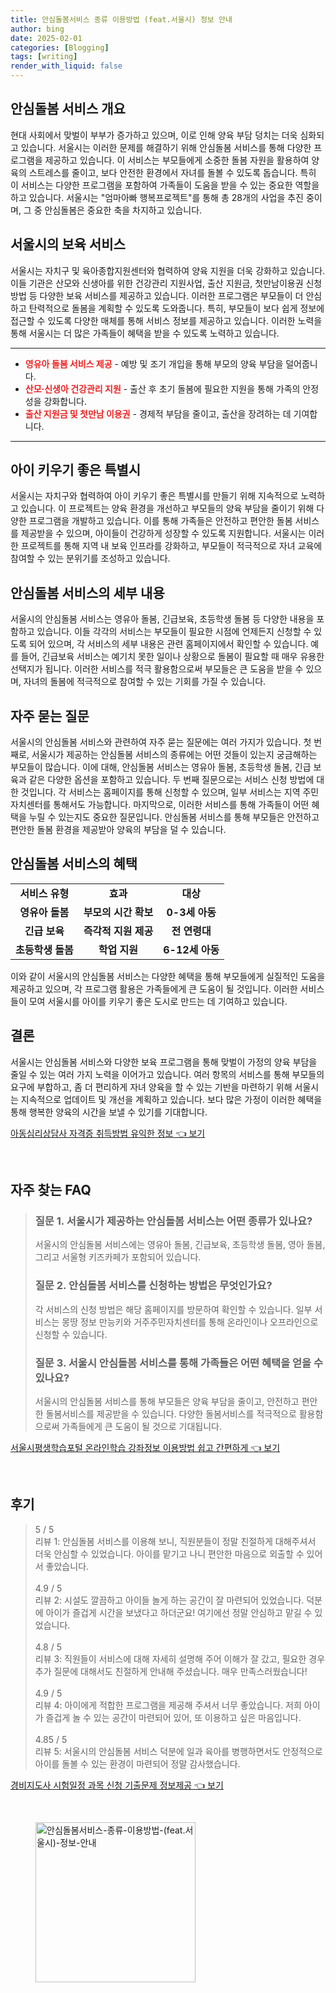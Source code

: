 ```yaml
---
title: 안심돌봄서비스 종류 이용방법 (feat.서울시) 정보 안내
author: bing
date: 2025-02-01
categories: [Blogging]
tags: [writing]
render_with_liquid: false
---
```



<h2 id='안심돌봄 서비스 개요'>안심돌봄 서비스 개요</h2>

<p>현대 사회에서 맞벌이 부부가 증가하고 있으며, 이로 인해 양육 부담 덩치는 더욱 심화되고 있습니다. 서울시는 이러한 문제를 해결하기 위해 안심돌봄 서비스를 통해 다양한 프로그램을 제공하고 있습니다. 이 서비스는 부모들에게 소중한 돌봄 자원을 활용하여 양육의 스트레스를 줄이고, 보다 안전한 환경에서 자녀를 돌볼 수 있도록 돕습니다. 특히 이 서비스는 다양한 프로그램을 포함하여 가족들이 도움을 받을 수 있는 중요한 역할을 하고 있습니다. 서울시는 "엄마아빠 행복프로젝트"를 통해 총 28개의 사업을 추진 중이며, 그 중 안심돌봄은 중요한 축을 차지하고 있습니다.</p>

<h2 id='서울시의 보육 서비스'>서울시의 보육 서비스</h2>

<p>서울시는 자치구 및 육아종합지원센터와 협력하여 양육 지원을 더욱 강화하고 있습니다. 이들 기관은 산모와 신생아를 위한 건강관리 지원사업, 출산 지원금, 첫만남이용권 신청 방법 등 다양한 보육 서비스를 제공하고 있습니다. 이러한 프로그램은 부모들이 더 안심하고 탄력적으로 돌봄을 계획할 수 있도록 도와줍니다. 특히, 부모들이 보다 쉽게 정보에 접근할 수 있도록 다양한 매체를 통해 서비스 정보를 제공하고 있습니다. 이러한 노력을 통해 서울시는 더 많은 가족들이 혜택을 받을 수 있도록 노력하고 있습니다.</p>

<hr />

<ul>
    <li><b><span style="color: #ee2323;">영유아 돌봄 서비스 제공</span></b> - 예방 및 조기 개입을 통해 부모의 양육 부담을 덜어줍니다.</li>
    <li><b><span style="color: #ee2323;">산모·신생아 건강관리 지원</span></b> - 출산 후 초기 돌봄에 필요한 지원을 통해 가족의 안정성을 강화합니다.</li>
    <li><b><span style="color: #ee2323;">출산 지원금 및 첫만남 이용권</span></b> - 경제적 부담을 줄이고, 출산을 장려하는 데 기여합니다.</li>
</ul>

<hr />

<h2 id='아이 키우기 좋은 특별시'>아이 키우기 좋은 특별시</h2>

<p>서울시는 자치구와 협력하여 아이 키우기 좋은 특별시를 만들기 위해 지속적으로 노력하고 있습니다. 이 프로젝트는 양육 환경을 개선하고 부모들의 양육 부담을 줄이기 위해 다양한 프로그램을 개발하고 있습니다. 이를 통해 가족들은 안전하고 편안한 돌봄 서비스를 제공받을 수 있으며, 아이들이 건강하게 성장할 수 있도록 지원합니다. 서울시는 이러한 프로젝트를 통해 지역 내 보육 인프라를 강화하고, 부모들이 적극적으로 자녀 교육에 참여할 수 있는 분위기를 조성하고 있습니다.</p>

<h2 id='안심돌봄 서비스의 세부 내용'>안심돌봄 서비스의 세부 내용</h2>

<p>서울시의 안심돌봄 서비스는 영유아 돌봄, 긴급보육, 초등학생 돌봄 등 다양한 내용을 포함하고 있습니다. 이들 각각의 서비스는 부모들이 필요한 시점에 언제든지 신청할 수 있도록 되어 있으며, 각 서비스의 세부 내용은 관련 홈페이지에서 확인할 수 있습니다. 예를 들어, 긴급보육 서비스는 예기치 못한 일이나 상황으로 돌봄이 필요할 때 매우 유용한 선택지가 됩니다. 이러한 서비스를 적극 활용함으로써 부모들은 큰 도움을 받을 수 있으며, 자녀의 돌봄에 적극적으로 참여할 수 있는 기회를 가질 수 있습니다.</p>

<h2 id='자주 묻는 질문'>자주 묻는 질문</h2>

<p>서울시의 안심돌봄 서비스와 관련하여 자주 묻는 질문에는 여러 가지가 있습니다. 첫 번째로, 서울시가 제공하는 안심돌봄 서비스의 종류에는 어떤 것들이 있는지 궁금해하는 부모들이 많습니다. 이에 대해, 안심돌봄 서비스는 영유아 돌봄, 초등학생 돌봄, 긴급 보육과 같은 다양한 옵션을 포함하고 있습니다. 두 번째 질문으로는 서비스 신청 방법에 대한 것입니다. 각 서비스는 홈페이지를 통해 신청할 수 있으며, 일부 서비스는 지역 주민 자치센터를 통해서도 가능합니다. 마지막으로, 이러한 서비스를 통해 가족들이 어떤 혜택을 누릴 수 있는지도 중요한 질문입니다. 안심돌봄 서비스를 통해 부모들은 안전하고 편안한 돌봄 환경을 제공받아 양육의 부담을 덜 수 있습니다.</p>

<h2 id='안심돌봄 서비스의 혜택'>안심돌봄 서비스의 혜택</h2>

<table>
    <tr>
        <td style="text-align: center; height: 17px;"><b>서비스 유형</b></td>
        <td style="text-align: center; height: 17px;"><b>효과</b></td>
        <td style="text-align: center; height: 17px;"><b>대상</b></td>
    </tr>
    <tr>
        <td style="text-align: center; height: 17px;"><b>영유아 돌봄</b></td>
        <td style="text-align: center; height: 17px;"><b>부모의 시간 확보</b></td>
        <td style="text-align: center; height: 17px;"><b>0-3세 아동</b></td>
    </tr>
    <tr>
        <td style="text-align: center; height: 17px;"><b>긴급 보육</b></td>
        <td style="text-align: center; height: 17px;"><b>즉각적 지원 제공</b></td>
        <td style="text-align: center; height: 17px;"><b>전 연령대</b></td>
    </tr>
    <tr>
        <td style="text-align: center; height: 17px;"><b>초등학생 돌봄</b></td>
        <td style="text-align: center; height: 17px;"><b>학업 지원</b></td>
        <td style="text-align: center; height: 17px;"><b>6-12세 아동</b></td>
    </tr>
</table>

<p>이와 같이 서울시의 안심돌봄 서비스는 다양한 혜택을 통해 부모들에게 실질적인 도움을 제공하고 있으며, 각 프로그램 활용은 가족들에게 큰 도움이 될 것입니다. 이러한 서비스들이 모여 서울시를 아이를 키우기 좋은 도시로 만드는 데 기여하고 있습니다.</p>

<h2 id='결론'>결론</h2>

<p>서울시는 안심돌봄 서비스와 다양한 보육 프로그램을 통해 맞벌이 가정의 양육 부담을 줄일 수 있는 여러 가지 노력을 이어가고 있습니다. 여러 항목의 서비스를 통해 부모들의 요구에 부합하고, 좀 더 편리하게 자녀 양육을 할 수 있는 기반을 마련하기 위해 서울시는 지속적으로 업데이트 및 개선을 계획하고 있습니다. 보다 많은 가정이 이러한 혜택을 통해 행복한 양육의 시간을 보낼 수 있기를 기대합니다.</p>


<p><a class="click-button" title="아동심리상담사 자격증 취득방법 유익한 정보" href="https://greenforu.github.io/posts/%EC%95%84%EB%8F%99%EC%8B%AC%EB%A6%AC%EC%83%81%EB%8B%B4%EC%82%AC-%EC%9E%90%EA%B2%A9%EC%A6%9D-%EC%B7%A8%EB%93%9D%EB%B0%A9%EB%B2%95-%EC%9C%A0%EC%9D%B5%ED%95%9C-%EC%A0%95%EB%B3%B4/" rel="dofollow">아동심리상담사 자격증 취득방법 유익한 정보 👈 보기</a></p><br>
<h2 id='자주_찾는_FAQ'>자주 찾는 FAQ</h2>
<div itemscope="" itemtype="https://schema.org/FAQPage"> 
<blockquote> 
<div itemscope="" itemprop="mainEntity" itemtype="https://schema.org/Question"> 
<h3 itemprop="name">질문 1. 서울시가 제공하는 안심돌봄 서비스는 어떤 종류가 있나요?</h3> 
<div itemscope="" itemprop="acceptedAnswer" itemtype="https://schema.org/Answer"> 
<span itemprop="text"> 
<p>서울시의 안심돌봄 서비스에는 영유아 돌봄, 긴급보육, 초등학생 돌봄, 영아 돌봄, 그리고 서울형 키즈카페가 포함되어 있습니다.</p> 
</span> 
</div> 
</div> 

<div itemscope="" itemprop="mainEntity" itemtype="https://schema.org/Question"> 
<h3 itemprop="name">질문 2. 안심돌봄 서비스를 신청하는 방법은 무엇인가요?</h3> 
<div itemscope="" itemprop="acceptedAnswer" itemtype="https://schema.org/Answer"> 
<span itemprop="text"> 
<p>각 서비스의 신청 방법은 해당 홈페이지를 방문하여 확인할 수 있습니다. 일부 서비스는 몽땅 정보 만능키와 거주주민자치센터를 통해 온라인이나 오프라인으로 신청할 수 있습니다.</p> 
</span> 
</div> 
</div> 

<div itemscope="" itemprop="mainEntity" itemtype="https://schema.org/Question"> 
<h3 itemprop="name">질문 3. 서울시 안심돌봄 서비스를 통해 가족들은 어떤 혜택을 얻을 수 있나요?</h3> 
<div itemscope="" itemprop="acceptedAnswer" itemtype="https://schema.org/Answer"> 
<span itemprop="text"> 
<p>서울시의 안심돌봄 서비스를 통해 부모들은 양육 부담을 줄이고, 안전하고 편안한 돌봄서비스를 제공받을 수 있습니다. 다양한 돌봄서비스를 적극적으로 활용함으로써 가족들에게 큰 도움이 될 것으로 기대됩니다.</p> 
</span> 
</div> 
</div> 
</blockquote> 
</div>
<p><a class="click-button" title="서울시평생학습포털 온라인학습 강좌정보 이용방법 쉽고 간편하게" href="https://greenforu.github.io/posts/%EC%84%9C%EC%9A%B8%EC%8B%9C%ED%8F%89%EC%83%9D%ED%95%99%EC%8A%B5%ED%8F%AC%ED%84%B8-%EC%98%A8%EB%9D%BC%EC%9D%B8%ED%95%99%EC%8A%B5-%EA%B0%95%EC%A2%8C%EC%A0%95%EB%B3%B4-%EC%9D%B4%EC%9A%A9%EB%B0%A9%EB%B2%95-%EC%89%BD%EA%B3%A0-%EA%B0%84%ED%8E%B8%ED%95%98%EA%B2%8C/" rel="dofollow">서울시평생학습포털 온라인학습 강좌정보 이용방법 쉽고 간편하게 👈 보기</a></p><br>
<h2 id='후기'>후기</h2>
<div itemscope itemtype="https://schema.org/Product">
  <blockquote>
  <div itemprop="review" itemscope itemtype="https://schema.org/Review">
      <div itemprop="reviewRating" itemscope itemtype="https://schema.org/Rating"> <span itemprop="ratingValue">5</span> / <span itemprop="bestRating">5</span> </div>
      <span itemprop="reviewBody">리뷰 1: 안심돌봄 서비스를 이용해 보니, 직원분들이 정말 친절하게 대해주셔서 더욱 안심할 수 있었습니다. 아이를 맡기고 나니 편안한 마음으로 외출할 수 있어서 좋았습니다.</span>
  </div>
  <br>
  <div itemprop="review" itemscope itemtype="https://schema.org/Review">
      <div itemprop="reviewRating" itemscope itemtype="https://schema.org/Rating"> <span itemprop="ratingValue">4.9</span> / <span itemprop="bestRating">5</span> </div>
      <span itemprop="reviewBody">리뷰 2: 시설도 깔끔하고 아이들 놀게 하는 공간이 잘 마련되어 있었습니다. 덕분에 아이가 즐겁게 시간을 보냈다고 하더군요! 여기에선 정말 안심하고 맡길 수 있었습니다.</span>
  </div>
  <br>
  <div itemprop="review" itemscope itemtype="https://schema.org/Review">
      <div itemprop="reviewRating" itemscope itemtype="https://schema.org/Rating"> <span itemprop="ratingValue">4.8</span> / <span itemprop="bestRating">5</span> </div>
      <span itemprop="reviewBody">리뷰 3: 직원들이 서비스에 대해 자세히 설명해 주어 이해가 잘 갔고, 필요한 경우 추가 질문에 대해서도 친절하게 안내해 주셨습니다. 매우 만족스러웠습니다!</span>
  </div>
  <br>
  <div itemprop="review" itemscope itemtype="https://schema.org/Review">
      <div itemprop="reviewRating" itemscope itemtype="https://schema.org/Rating"> <span itemprop="ratingValue">4.9</span> / <span itemprop="bestRating">5</span> </div>
      <span itemprop="reviewBody">리뷰 4: 아이에게 적합한 프로그램을 제공해 주셔서 너무 좋았습니다. 저희 아이가 즐겁게 놀 수 있는 공간이 마련되어 있어, 또 이용하고 싶은 마음입니다.</span>
  </div>
  <br>
  <div itemprop="review" itemscope itemtype="https://schema.org/Review">
      <div itemprop="reviewRating" itemscope itemtype="https://schema.org/Rating"> <span itemprop="ratingValue">4.85</span> / <span itemprop="bestRating">5</span> </div>
      <span itemprop="reviewBody">리뷰 5: 서울시의 안심돌봄 서비스 덕분에 일과 육아를 병행하면서도 안정적으로 아이를 돌볼 수 있는 환경이 마련되어 정말 감사했습니다.</span>
  </div>
  </blockquote>
</div>
<p><a class="click-button" title="경비지도사 시험일정 과목 신청 기출문제 정보제공" href="https://greenforu.github.io/posts/%EA%B2%BD%EB%B9%84%EC%A7%80%EB%8F%84%EC%82%AC-%EC%8B%9C%ED%97%98%EC%9D%BC%EC%A0%95-%EA%B3%BC%EB%AA%A9-%EC%8B%A0%EC%B2%AD-%EA%B8%B0%EC%B6%9C%EB%AC%B8%EC%A0%9C-%EC%A0%95%EB%B3%B4%EC%A0%9C%EA%B3%B5/" rel="dofollow">경비지도사 시험일정 과목 신청 기출문제 정보제공 👈 보기</a></p><br>
<figure class="image"><img src="https://greenforu.github.io/assets/img/thumbnail/안심돌봄서비스-종류-이용방법-(feat.서울시)-정보-안내.webp" alt="안심돌봄서비스-종류-이용방법-(feat.서울시)-정보-안내" width="256" height="256"></figure>